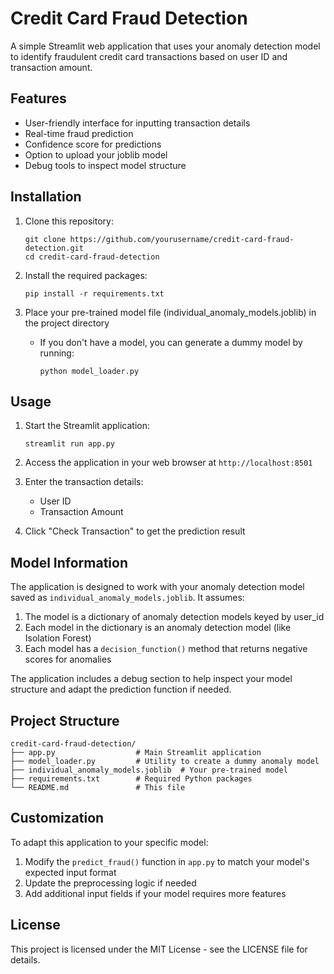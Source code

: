 # Credit Card Fraud Detection 

A simple Streamlit web application that uses your anomaly detection model to identify fraudulent credit card transactions based on user ID and transaction amount.

## Features

- User-friendly interface for inputting transaction details
- Real-time fraud prediction
- Confidence score for predictions
- Option to upload your joblib model
- Debug tools to inspect model structure

## Installation

1. Clone this repository:
   ```
   git clone https://github.com/yourusername/credit-card-fraud-detection.git
   cd credit-card-fraud-detection
   ```

2. Install the required packages:
   ```
   pip install -r requirements.txt
   ```

3. Place your pre-trained model file (individual_anomaly_models.joblib) in the project directory
   - If you don't have a model, you can generate a dummy model by running:
     ```
     python model_loader.py
     ```

## Usage

1. Start the Streamlit application:
   ```
   streamlit run app.py
   ```

2. Access the application in your web browser at `http://localhost:8501`

3. Enter the transaction details:
   - User ID
   - Transaction Amount

4. Click "Check Transaction" to get the prediction result

## Model Information

The application is designed to work with your anomaly detection model saved as `individual_anomaly_models.joblib`. It assumes:

1. The model is a dictionary of anomaly detection models keyed by user_id
2. Each model in the dictionary is an anomaly detection model (like Isolation Forest)
3. Each model has a `decision_function()` method that returns negative scores for anomalies

The application includes a debug section to help inspect your model structure and adapt the prediction function if needed.

## Project Structure

```
credit-card-fraud-detection/
├── app.py                  # Main Streamlit application
├── model_loader.py         # Utility to create a dummy anomaly model
├── individual_anomaly_models.joblib  # Your pre-trained model
├── requirements.txt        # Required Python packages
└── README.md               # This file
```

## Customization

To adapt this application to your specific model:

1. Modify the `predict_fraud()` function in `app.py` to match your model's expected input format
2. Update the preprocessing logic if needed
3. Add additional input fields if your model requires more features

## License

This project is licensed under the MIT License - see the LICENSE file for details.
